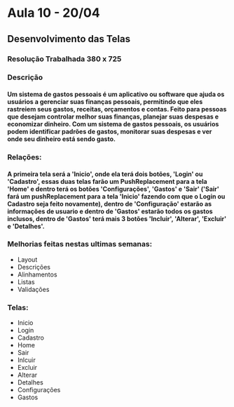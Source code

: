 # Aula 10 - 20/04

## Desenvolvimento das Telas

### Resolução Trabalhada 380 x 725

### Descrição
#### Um sistema de gastos pessoais é um aplicativo ou software que ajuda os usuários a gerenciar suas finanças pessoais, permitindo que eles rastreiem seus gastos, receitas, orçamentos e contas. Feito para pessoas que desejam controlar melhor suas finanças, planejar suas despesas e economizar dinheiro. Com um sistema de gastos pessoais, os usuários podem identificar padrões de gastos, monitorar suas despesas e ver onde seu dinheiro está sendo gasto.

### Relações:
#### A primeira tela será a 'Inicio', onde ela terá dois botões, 'Login' ou 'Cadastro', essas duas telas farão um PushReplacement para a tela 'Home' e dentro terá os botões 'Configurações', 'Gastos' e 'Sair' ('Sair' fará um pushReplacement para a tela 'Inicio' fazendo com que o Login ou Cadastro seja feito novamente), dentro de 'Configuração' estarão as informações de usuario e dentro de 'Gastos' estarão todos os gastos inclusos, dentro de 'Gastos' terá mais 3 botões 'Incluir', 'Alterar', 'Excluir' e 'Detalhes'.

### Melhorias feitas nestas ultimas semanas:
* Layout 
* Descrições 
* Alinhamentos 
* Listas 
* Validações 

### Telas: 

* Inicio
* Login 
* Cadastro
* Home 
* Sair
* Inlcuir
* Excluir
* Alterar
* Detalhes
* Configurações 
* Gastos


